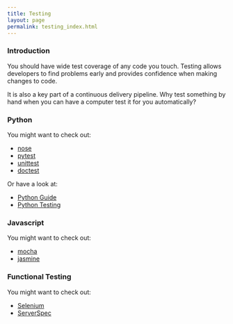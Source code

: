 ```yaml
---
title: Testing
layout: page
permalink: testing_index.html
---
```


### Introduction

You should have wide test coverage of any code you touch. Testing allows developers to find problems early and provides confidence when making changes to code.

It is also a key part of a continuous delivery pipeline. Why test something by hand when you can have a computer test it for you automatically?

### Python

You might want to check out:

* [nose](https://nose.readthedocs.org/en/latest/)
* [pytest](https://pytest.org/latest/)
* [unittest](https://docs.python.org/3.4/library/unittest.html)
* [doctest](https://docs.python.org/3.4/library/doctest.html)

Or have a look at:

* [Python Guide](http://docs.python-guide.org/en/latest/writing/tests/)
* [Python Testing](http://pythontesting.net)

### Javascript

You might want to check out:

* [mocha](http://mochajs.org/)
* [jasmine](https://github.com/jasmine/jasmine)

### Functional Testing

You might want to check out:

* [Selenium](http://www.seleniumhq.org/)
* [ServerSpec](http://serverspec.org)
